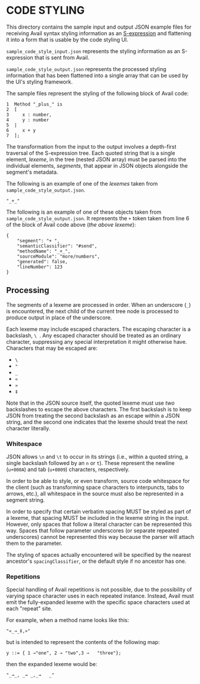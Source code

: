 CODE STYLING
=====================================================================

This directory contains the sample input and output JSON example files for 
receiving Avail syntax styling information as an 
[S-expression](https://en.wikipedia.org/wiki/S-expression) and flattening it
into a form that is usable by the code styling UI.

`sample_code_style_input.json` represents the styling information as an 
S-expression that is sent from Avail.

`sample_code_style_output.json` represents the processed styling information 
that
has been flattened into a single array that can be used by the UI's styling
framework.

The sample files represent the styling of the following block of Avail code:

```
1  Method "_plus_" is
2  [
3     x : number,
4     y : number
5  |
6     x + y
7  ];
```

The transformation from the input to the output involves a depth-first 
traversal of the S-expression tree. Each quoted string that is a single 
element, *lexeme*, in the tree (nested JSON array) must be parsed into the 
individual elements, *segments*, that appear in JSON objects alongside the
segment's metadata. 

The following is an example of one of the *lexemes* taken
from `sample_code_style_output.json`. 

```
"_+_"
```

The following is an example of one of these objects taken 
from `sample_code_style_output.json`. It represents the `+` token taken from 
line 6 of the block of Avail code above (*the above lexeme*):

```json5
{
    "segment": "+ ",
    "semanticClassifier": "#send",
    "methodName": "_+_",
    "sourceModule": "more/numbers",
    "generated": false,
    "lineNumber": 123
}
```

## Processing

The segments of a lexeme are processed in order.  When an underscore (`_`) is
encountered, the next child of the current tree node is processed to produce
output in place of the underscore.

Each lexeme may include escaped characters. The escaping character is a 
backslash, `\ `. Any escaped character should be treated as an ordinary
character, suppressing any special interpretation it might otherwise have.
Characters that may be escaped are:

 * `\ `
 * `"`
 * `_`
 * `«`
 * `»`
 * `‡`

Note that in the JSON source itself, the quoted lexeme must use *two*
backslashes to escape the above characters. The first backslash is to keep JSON
from treating the second backslash as an escape within a JSON string, and the
second one indicates that the lexeme should treat the next character literally.

### Whitespace

JSON allows `\n` and `\t` to occur in its strings (i.e., within a quoted string,
a single backslash followed by an `n` or `t`). These represent the newline
(`u+000A`) and tab (`u+0009`) characters, respectively.

In order to be able to style, or even transform, source code whitespace for the
client (such as transforming space characters to interpuncts, tabs to arrows,
etc.), all whitespace in the source must also be represented in a segment
string.

In order to specify that certain verbatim spacing MUST be styled as part of a
lexeme, that spacing MUST be included in the lexeme string in the input.
However, only spaces that follow a literal character can be represented this
way. Spaces that follow parameter underscores (or separate repeated underscores)
cannot be represented this way because the parser will attach them to the
parameter.

The styling of spaces actually encountered will be specified by the nearest
ancestor's `spacingClassifier`, or the default style if no ancestor has one.

### Repetitions

Special handling of Avail repetitions is not possible, due to the possibility of
varying space character uses in each repeated instance. Instead, Avail must emit
the fully-expanded lexeme with the specific space characters used at each
"repeat" site.

For example, when a method name looks like this:
```
"«_→_‡,»"
```
but is intended to represent the contents of the following map:
```
y ::= { 1 →"one", 2 → "two",3 →   "three"};
```
then the expanded lexeme would be:
```
"_→_, _→ _,_→   _"
```
